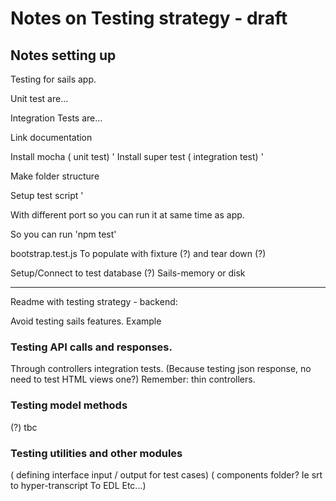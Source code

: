 # Notes on Testing strategy - draft

## Notes setting up
Testing for sails app.

Unit test are...

Integration Tests are...

Link documentation

Install mocha ( unit test)
'
Install super test ( integration test)
'

Make folder structure

Setup test script
'

With different port so you can run it at same time as app.

 So you can run
'npm test'

bootstrap.test.js
To populate with fixture (?) and tear down (?)


Setup/Connect to test database (?)
Sails-memory or disk


---
Readme with testing strategy - backend:

Avoid testing sails features.
Example

### Testing API calls and responses.
Through controllers integration tests.
(Because testing json response, no need to test HTML views one?)
Remember: thin controllers.

### Testing model methods
(?) tbc

### Testing utilities and other modules 
( defining interface input / output for test cases)
( components folder?
Ie srt to hyper-transcript
To EDL
Etc...)
